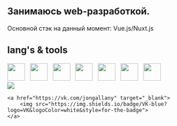 ## Занимаюсь web-разработкой.
<p>Основной стэк на данный момент: Vue.js/Nuxt.js</p>

## lang's & tools

<div>
    <img src="https://cdn.jsdelivr.net/gh/devicons/devicon@latest/icons/vuejs/vuejs-original.svg" width="40" height="40" /> &nbsp;
    <img src="https://cdn.jsdelivr.net/gh/devicons/devicon@latest/icons/javascript/javascript-original.svg" width="40" height="40" /> &nbsp;
    <img src="https://cdn.jsdelivr.net/gh/devicons/devicon@latest/icons/nuxtjs/nuxtjs-original.svg" width="40" height="40" /> &nbsp;
    <img src="https://cdn.jsdelivr.net/gh/devicons/devicon@latest/icons/docker/docker-original.svg" width="40" height="40" /> &nbsp;
    <img src="https://cdn.jsdelivr.net/gh/devicons/devicon@latest/icons/git/git-original.svg" width="40" height="40" /> &nbsp;
    <img src="https://cdn.jsdelivr.net/gh/devicons/devicon@latest/icons/sass/sass-original.svg" width="40" height="40" /> &nbsp;
    <img src="https://cdn.jsdelivr.net/gh/devicons/devicon@latest/icons/typescript/typescript-original.svg" width="40" height="40" /> &nbsp;
</div>

<div>
    <a href="https://t.me/ru_telegram_ru" target="_blank">
        <img src="https://img.shields.io/badge/Telegram-blue?logo=telegram&logoColor=white&style=for-the-badge">
    </a>

    <a href="https://vk.com/jongallany" target="_blank">
        <img src="https://img.shields.io/badge/VK-blue?logo=VK&logoColor=white&style=for-the-badge">
    </a>
</div>
